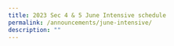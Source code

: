```yaml
---
title: 2023 Sec 4 & 5 June Intensive schedule
permalink: /announcements/june-intensive/
description: ""
---
```


